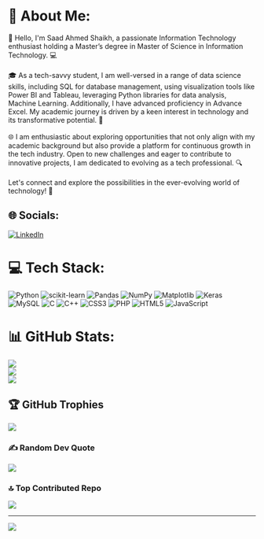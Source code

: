 # 💫 About Me:
👋 Hello, I'm Saad Ahmed Shaikh, a passionate Information Technology enthusiast holding a Master’s degree in Master of Science in Information Technology. 💻<br><br>🎓 As a tech-savvy student, I am well-versed in a range of data science skills, including SQL for database management, using visualization tools like Power BI and Tableau, leveraging Python libraries for data analysis, Machine Learning. Additionally, I have advanced proficiency in Advance Excel. My academic journey is driven by a keen interest in technology and its transformative potential. 🚀<br><br>🌐 I am enthusiastic about exploring opportunities that not only align with my academic background but also provide a platform for continuous growth in the tech industry. Open to new challenges and eager to contribute to innovative projects, I am dedicated to evolving as a tech professional. 🔍<br><br>Let's connect and explore the possibilities in the ever-evolving world of technology! 🌟


## 🌐 Socials:
[![LinkedIn](https://img.shields.io/badge/LinkedIn-%230077B5.svg?logo=linkedin&logoColor=white)](https://linkedin.com/in/www.linkedin.com/in/saadshaikh2001) 


# 💻 Tech Stack:
![Python](https://img.shields.io/badge/python-3670A0?style=for-the-badge&logo=python&logoColor=ffdd54) ![scikit-learn](https://img.shields.io/badge/scikit--learn-%23F7931E.svg?style=for-the-badge&logo=scikit-learn&logoColor=white) ![Pandas](https://img.shields.io/badge/pandas-%23150458.svg?style=for-the-badge&logo=pandas&logoColor=white) ![NumPy](https://img.shields.io/badge/numpy-%23013243.svg?style=for-the-badge&logo=numpy&logoColor=white) ![Matplotlib](https://img.shields.io/badge/Matplotlib-%23ffffff.svg?style=for-the-badge&logo=Matplotlib&logoColor=black) ![Keras](https://img.shields.io/badge/Keras-%23D00000.svg?style=for-the-badge&logo=Keras&logoColor=white) ![MySQL](https://img.shields.io/badge/mysql-4479A1.svg?style=for-the-badge&logo=mysql&logoColor=white) ![C](https://img.shields.io/badge/c-%2300599C.svg?style=for-the-badge&logo=c&logoColor=white) ![C++](https://img.shields.io/badge/c++-%2300599C.svg?style=for-the-badge&logo=c%2B%2B&logoColor=white) ![CSS3](https://img.shields.io/badge/css3-%231572B6.svg?style=for-the-badge&logo=css3&logoColor=white) ![PHP](https://img.shields.io/badge/php-%23777BB4.svg?style=for-the-badge&logo=php&logoColor=white) ![HTML5](https://img.shields.io/badge/html5-%23E34F26.svg?style=for-the-badge&logo=html5&logoColor=white) ![JavaScript](https://img.shields.io/badge/javascript-%23323330.svg?style=for-the-badge&logo=javascript&logoColor=%23F7DF1E)
# 📊 GitHub Stats:
![](https://github-readme-stats.vercel.app/api?username=SaadShaikh1234&theme=dark&hide_border=false&include_all_commits=false&count_private=false)<br/>
![](https://github-readme-streak-stats.herokuapp.com/?user=SaadShaikh1234&theme=dark&hide_border=false)<br/>
![](https://github-readme-stats.vercel.app/api/top-langs/?username=SaadShaikh1234&theme=dark&hide_border=false&include_all_commits=false&count_private=false&layout=compact)

## 🏆 GitHub Trophies
![](https://github-profile-trophy.vercel.app/?username=SaadShaikh1234&theme=radical&no-frame=false&no-bg=true&margin-w=4)

### ✍️ Random Dev Quote
![](https://quotes-github-readme.vercel.app/api?type=horizontal&theme=radical)

### 🔝 Top Contributed Repo
![](https://github-contributor-stats.vercel.app/api?username=SaadShaikh1234&limit=5&theme=dark&combine_all_yearly_contributions=true)

---
[![](https://visitcount.itsvg.in/api?id=SaadShaikh1234&icon=0&color=0)](https://visitcount.itsvg.in)

<!-- Proudly created with GPRM ( https://gprm.itsvg.in ) -->

